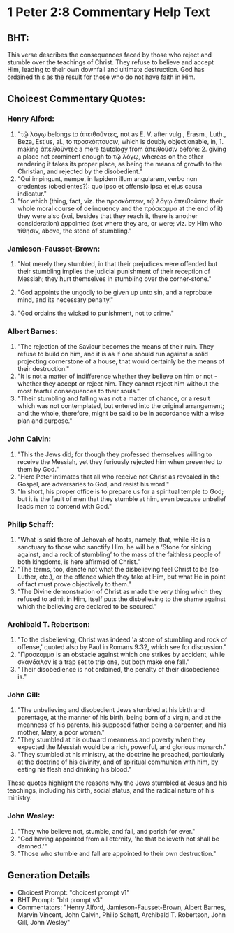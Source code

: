 # 1 Peter 2:8 Commentary Help Text

## BHT:
This verse describes the consequences faced by those who reject and stumble over the teachings of Christ. They refuse to believe and accept Him, leading to their own downfall and ultimate destruction. God has ordained this as the result for those who do not have faith in Him.

## Choicest Commentary Quotes:
### Henry Alford:
1. "τῷ λόγῳ belongs to ἀπειθοῦντες, not as E. V. after vulg., Erasm., Luth., Beza, Estius, al., to προσκόπτουσιν, which is doubly objectionable, in, 1. making ἀπειθοῦντες a mere tautology from ἀπειθοῦσιν before: 2. giving a place not prominent enough to τῷ λόγῳ, whereas on the other rendering it takes its proper place, as being the means of growth to the Christian, and rejected by the disobedient."
2. "Qui impingunt, nempe, in lapidem illum angularem, verbo non credentes (obedientes?): quo ipso et offensio ipsa et ejus causa indicatur."
3. "for which (thing, fact, viz. the προσκόπτειν, τῷ λόγῳ ἀπειθοῦσιν, their whole moral course of delinquency and the πρόσκομμα at the end of it) they were also (καί, besides that they reach it, there is another consideration) appointed (set where they are, or were; viz. by Him who τίθησιν, above, the stone of stumbling."

### Jamieson-Fausset-Brown:
1. "Not merely they stumbled, in that their prejudices were offended but their stumbling implies the judicial punishment of their reception of Messiah; they hurt themselves in stumbling over the corner-stone." 

2. "God appoints the ungodly to be given up unto sin, and a reprobate mind, and its necessary penalty." 

3. "God ordains the wicked to punishment, not to crime."

### Albert Barnes:
1. "The rejection of the Saviour becomes the means of their ruin. They refuse to build on him, and it is as if one should run against a solid projecting cornerstone of a house, that would certainly be the means of their destruction."
2. "It is not a matter of indifference whether they believe on him or not - whether they accept or reject him. They cannot reject him without the most fearful consequences to their souls."
3. "Their stumbling and falling was not a matter of chance, or a result which was not contemplated, but entered into the original arrangement; and the whole, therefore, might be said to be in accordance with a wise plan and purpose."

### John Calvin:
1. "This the Jews did; for though they professed themselves willing to receive the Messiah, yet they furiously rejected him when presented to them by God."
2. "Here Peter intimates that all who receive not Christ as revealed in the Gospel, are adversaries to God, and resist his word."
3. "In short, his proper office is to prepare us for a spiritual temple to God; but it is the fault of men that they stumble at him, even because unbelief leads men to contend with God."

### Philip Schaff:
1. "What is said there of Jehovah of hosts, namely, that, while He is a sanctuary to those who sanctify Him, he will be a ‘Stone for sinking against, and a rock of stumbling’ to the mass of the faithless people of both kingdoms, is here affirmed of Christ." 
2. "The terms, too, denote not what the disbelieving feel Christ to be (so Luther, etc.), or the offence which they take at Him, but what He in point of fact must prove objectively to them."
3. "The Divine demonstration of Christ as made the very thing which they refused to admit in Him, itself puts the disbelieving to the shame against which the believing are declared to be secured."

### Archibald T. Robertson:
1. "To the disbelieving, Christ was indeed 'a stone of stumbling and rock of offense,' quoted also by Paul in Romans 9:32, which see for discussion." 
2. "Προσκομμα is an obstacle against which one strikes by accident, while σκανδαλον is a trap set to trip one, but both make one fall."
3. "Their disobedience is not ordained, the penalty of their disobedience is."

### John Gill:
1. "The unbelieving and disobedient Jews stumbled at his birth and parentage, at the manner of his birth, being born of a virgin, and at the meanness of his parents, his supposed father being a carpenter, and his mother, Mary, a poor woman."
2. "They stumbled at his outward meanness and poverty when they expected the Messiah would be a rich, powerful, and glorious monarch."
3. "They stumbled at his ministry, at the doctrine he preached, particularly at the doctrine of his divinity, and of spiritual communion with him, by eating his flesh and drinking his blood."

These quotes highlight the reasons why the Jews stumbled at Jesus and his teachings, including his birth, social status, and the radical nature of his ministry.

### John Wesley:
1. "They who believe not, stumble, and fall, and perish for ever."
2. "God having appointed from all eternity, 'he that believeth not shall be damned.'"
3. "Those who stumble and fall are appointed to their own destruction."


## Generation Details
- Choicest Prompt: "choicest prompt v1"
- BHT Prompt: "bht prompt v3"
- Commentators: "Henry Alford, Jamieson-Fausset-Brown, Albert Barnes, Marvin Vincent, John Calvin, Philip Schaff, Archibald T. Robertson, John Gill, John Wesley"
